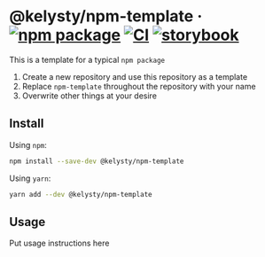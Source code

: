 # @kelysty/npm-template &middot; [![npm package](https://img.shields.io/npm/v/@kelysty/npm-template)](https://www.npmjs.com/package/@kelysty/npm-template) [![CI](https://img.shields.io/github/actions/workflow/status/Kelysty/npm-template/.github%2Fworkflows%2Fci.yml?logo=github&label=CI)](https://github.com/kelysty/npm-template/actions/workflows/ci.yml?query=branch:main) [![storybook](https://img.shields.io/badge/Storybook-deployed-ff4685)](https://preview.kelysty.com/npm-template/)

This is a template for a typical `npm package`

1. Create a new repository and use this repository as a template
2. Replace `npm-template` throughout the repository with your name
3. Overwrite other things at your desire

## Install

Using `npm`:

```bash
npm install --save-dev @kelysty/npm-template
```

Using `yarn`:

```bash
yarn add --dev @kelysty/npm-template
```

## Usage

Put usage instructions here
